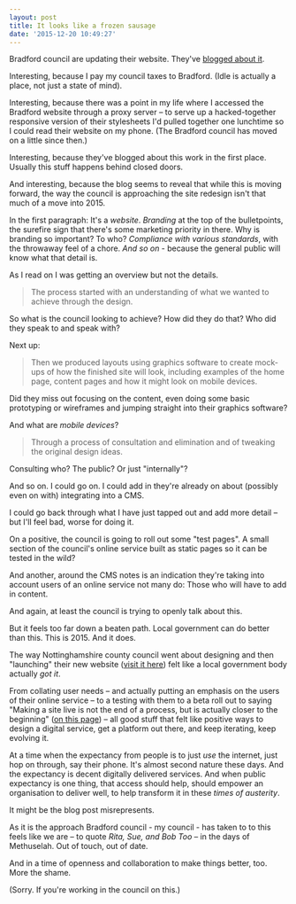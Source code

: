 ```yaml
---
layout: post
title: It looks like a frozen sausage
date: '2015-12-20 10:49:27'
---
```


Bradford council are updating their website. They've [blogged about it](https://bradfordmdc.wordpress.com/2015/12/17/designing-how-our-new-website-will-look/).

Interesting, because I pay my council taxes to Bradford. (Idle is actually a place, not just a state of mind).

Interesting, because there was a point in my life where I accessed the Bradford website through a proxy server – to serve up a hacked-together responsive version of their stylesheets I'd pulled together one lunchtime so I could read their website on my phone. (The Bradford council has moved on a little since then.)

Interesting, because they've blogged about this work in the first place. Usually this stuff happens behind closed doors.

And interesting, because the blog seems to reveal that while this is moving forward, the way the council is approaching the site redesign isn't that much of a move into 2015.

In the first paragraph: It's a *website*. *Branding* at the top of the bulletpoints, the surefire sign that there's some marketing priority in there. Why is branding so important? To who? *Compliance with various standards*, with the throwaway feel of a chore. *And so on* - because the general public will know what that detail is.

As I read on I was getting an overview but not the details.

> The process started with an understanding of what we wanted to achieve through the design.

So what is the council looking to achieve? How did they do that? Who did they speak to and speak with? 

Next up:

> Then we produced layouts using graphics software to create mock-ups of how the finished site will look, including examples of the home page, content pages and how it might look on mobile devices.

Did they miss out focusing on the content, even doing some basic prototyping or wireframes and jumping straight into their graphics software?

And what are *mobile devices*?

> Through a process of consultation and elimination and of tweaking the original design ideas.

Consulting who? The public? Or just "internally"?

And so on. I could go on. I could add in they're already on about (possibly even on with) integrating into a CMS.

I could go back through what I have just tapped out and add more detail – but I'll feel bad, worse for doing it.

On a positive, the council is going to roll out some "test pages". A small section of the council's online service built as static pages so it can be tested in the wild?

And another, around the CMS notes is an indication they're taking into account users of an online service not many do: Those who will have to add in content.

And again, at least the council is trying to openly talk about this.

But it feels too far down a beaten path. Local government can do better than this. This is 2015. And it does.

The way Nottinghamshire county council went about designing and then "launching" their new website ([visit it here](http://www.nottinghamshire.gov.uk)) felt like a local government body actually *got it*.

From collating user needs – and actually putting an emphasis on the users of their online service – to a testing with them to a beta roll out to saying "Making a site live is not the end of a process, but is actually closer to the beginning" ([on this page](http://www.nottinghamshire.gov.uk/global-content/digital-design-manual/project-phases/live)) – all good stuff that felt like positive ways to design a digital service, get a platform out there, and keep iterating, keep evolving it.

At a time when the expectancy from people is to just *use* the internet, just hop on through, say their phone. It's almost second nature these days. And the expectancy is decent digitally delivered services. And when public expectancy is one thing, that access should help, should empower an organisation to deliver well, to help transform it in these *times of austerity*.

It might be the blog post misrepresents.

As it is the approach Bradford council - my council - has taken to to this feels like we are – to quote *Rita, Sue, and Bob Too* – in the days of Methuselah. Out of touch, out of date.

And in a time of openness and collaboration to make things better, too. More the shame.

(Sorry. If you're working in the council on this.)